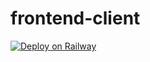 # frontend-client


[![Deploy on Railway](https://railway.app/button.svg)](https://railway.app/template/rj3BLI?referralCode=xjKaIQ)
